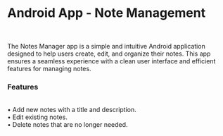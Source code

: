 <h1>Android App - Note Management</h1> <br>

The Notes Manager app is a simple and intuitive Android application designed to help users create, edit, and organize their notes. This app ensures a seamless experience with a clean user interface and efficient features for managing notes.
<br>
<h3>Features</h3> <br>
•	Add new notes with a title and description.<br>
•	Edit existing notes.<br>
• Delete notes that are no longer needed.<br>



